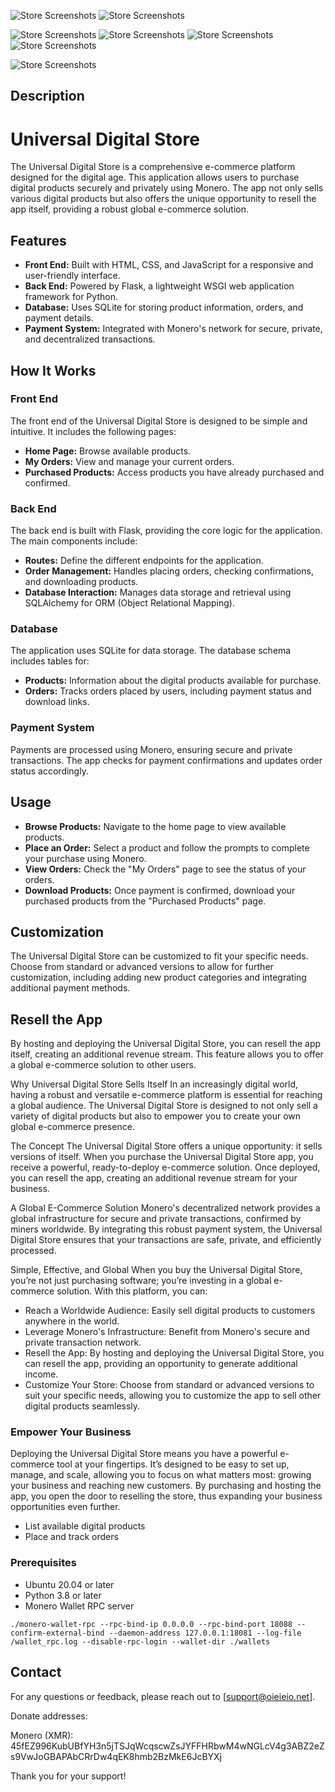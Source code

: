 
![Store Screenshots](https://github.com/OIEIEIO/UniversalDigitalStore/blob/main/screenshots/Screenshot%202024-07-24%20124219.png)
![Store Screenshots](https://github.com/OIEIEIO/UniversalDigitalStore/blob/main/screenshots/Screenshot%202024-07-24%20150155.png)

![Store Screenshots](https://github.com/OIEIEIO/UniversalDigitalStore/blob/main/screenshots/Screenshot%202024-07-24%20122817.png)
![Store Screenshots](https://github.com/OIEIEIO/UniversalDigitalStore/blob/main/screenshots/Screenshot%202024-07-24%20122855.png)
![Store Screenshots](https://github.com/OIEIEIO/UniversalDigitalStore/blob/main/screenshots/Screenshot%202024-07-24%20124937.png)
![Store Screenshots](https://github.com/OIEIEIO/UniversalDigitalStore/blob/main/screenshots/Screenshot%202024-07-24%20125002.png)

![Store Screenshots](https://github.com/OIEIEIO/UniversalDigitalStore/blob/main/screenshots/Screenshot%202024-07-24%20134120.png)

## Description
# Universal Digital Store

The Universal Digital Store is a comprehensive e-commerce platform designed for the digital age. This application allows users to purchase digital products securely and privately using Monero. The app not only sells various digital products but also offers the unique opportunity to resell the app itself, providing a robust global e-commerce solution.

## Features

- **Front End:** Built with HTML, CSS, and JavaScript for a responsive and user-friendly interface.
- **Back End:** Powered by Flask, a lightweight WSGI web application framework for Python.
- **Database:** Uses SQLite for storing product information, orders, and payment details.
- **Payment System:** Integrated with Monero's network for secure, private, and decentralized transactions.

## How It Works

### Front End

The front end of the Universal Digital Store is designed to be simple and intuitive. It includes the following pages:

- **Home Page:** Browse available products.
- **My Orders:** View and manage your current orders.
- **Purchased Products:** Access products you have already purchased and confirmed.

### Back End

The back end is built with Flask, providing the core logic for the application. The main components include:

- **Routes:** Define the different endpoints for the application.
- **Order Management:** Handles placing orders, checking confirmations, and downloading products.
- **Database Interaction:** Manages data storage and retrieval using SQLAlchemy for ORM (Object Relational Mapping).

### Database

The application uses SQLite for data storage. The database schema includes tables for:

- **Products:** Information about the digital products available for purchase.
- **Orders:** Tracks orders placed by users, including payment status and download links.

### Payment System

Payments are processed using Monero, ensuring secure and private transactions. The app checks for payment confirmations and updates order status accordingly.

## Usage

- **Browse Products:** Navigate to the home page to view available products.
- **Place an Order:** Select a product and follow the prompts to complete your purchase using Monero.
- **View Orders:** Check the "My Orders" page to see the status of your orders.
- **Download Products:** Once payment is confirmed, download your purchased products from the "Purchased Products" page.

## Customization

The Universal Digital Store can be customized to fit your specific needs. Choose from standard or advanced versions to allow for further customization, including adding new product categories and integrating additional payment methods.

## Resell the App

By hosting and deploying the Universal Digital Store, you can resell the app itself, creating an additional revenue stream. This feature allows you to offer a global e-commerce solution to other users.


Why Universal Digital Store Sells Itself
In an increasingly digital world, having a robust and versatile e-commerce platform is essential for reaching a global audience. The Universal Digital Store is designed to not only sell a variety of digital products but also to empower you to create your own global e-commerce presence.

The Concept
The Universal Digital Store offers a unique opportunity: it sells versions of itself. When you purchase the Universal Digital Store app, you receive a powerful, ready-to-deploy e-commerce solution. Once deployed, you can resell the app, creating an additional revenue stream for your business.

A Global E-Commerce Solution
Monero's decentralized network provides a global infrastructure for secure and private transactions, confirmed by miners worldwide. By integrating this robust payment system, the Universal Digital Store ensures that your transactions are safe, private, and efficiently processed.

Simple, Effective, and Global
When you buy the Universal Digital Store, you’re not just purchasing software; you’re investing in a global e-commerce solution. With this platform, you can:

- Reach a Worldwide Audience: Easily sell digital products to customers anywhere in the world.
- Leverage Monero's Infrastructure: Benefit from Monero's secure and private transaction network.
- Resell the App: By hosting and deploying the Universal Digital Store, you can resell the app, providing an opportunity to generate additional income.
- Customize Your Store: Choose from standard or advanced versions to suit your specific needs, allowing you to customize the app to sell other digital products seamlessly.
  
### Empower Your Business
Deploying the Universal Digital Store means you have a powerful e-commerce tool at your fingertips. It’s designed to be easy to set up, manage, and scale, allowing you to focus on what matters most: growing your business and reaching new customers. By purchasing and hosting the app, you open the door to reselling the store, thus expanding your business opportunities even further.

- List available digital products
- Place and track orders

### Prerequisites
- Ubuntu 20.04 or later
- Python 3.8 or later
- Monero Wallet RPC server

```./monero-wallet-rpc --rpc-bind-ip 0.0.0.0 --rpc-bind-port 18088 --confirm-external-bind --daemon-address 127.0.0.1:18081 --log-file /wallet_rpc.log --disable-rpc-login --wallet-dir ./wallets```

## Contact
For any questions or feedback, please reach out to [support@oieieio.net].

Donate addresses:

Monero (XMR): 45fEZ996KubUBfYH3n5jTSJqWcqscwZsJYFFHRbwM4wNGLcV4g3ABZ2eZs9VwJoGBAPAbCRrDw4qEK8hmb2BzMkE6JcBYXj

Thank you for your support!

